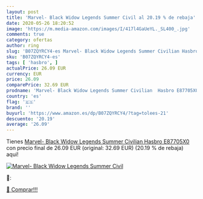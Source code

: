 ```yaml
---
layout: post
title: 'Marvel- Black Widow Legends Summer Civil al 20.19 % de rebaja'
date: 2020-05-26 18:20:52
image: 'https://m.media-amazon.com/images/I/417l4GaUeYL._SL400_.jpg'
comments: true
category: ofertas
author: ring
slug: 'B07ZQYRCY4-es Marvel- Black Widow Legends Summer Civilian Hasbro E87705X0'
sku: 'B07ZQYRCY4-es'
tags: [ 'hasbro', ]
actualPrice: 26.09 EUR
currency: EUR
price: 26.09
comparePrice: 32.69 EUR
prodname: 'Marvel- Black Widow Legends Summer Civilian  Hasbro E87705X0 '
country: 'es'
flag: '🇪🇸'
brand: ''
buyurl: 'https://www.amazon.es/dp/B07ZQYRCY4/?tag=tolees-21'
descuento: '20.19'
average: '26.09'
---
```


Tienes [Marvel- Black Widow Legends Summer Civilian  Hasbro E87705X0 ](https://www.amazon.es/dp/B07ZQYRCY4/?tag=tolees-21) con precio final de  26.09 EUR (original: 32.69 EUR) (20.19 %  de rebaja) aqui!

[![Marvel- Black Widow Legends Summer Civil](https://m.media-amazon.com/images/I/417l4GaUeYL._SL400_.jpg)](https://www.amazon.es/dp/B07ZQYRCY4/?tag=tolees-21)

🔎:


[🛒 Comprar!!!](https://www.amazon.es/dp/B07ZQYRCY4/?tag=tolees-21)
